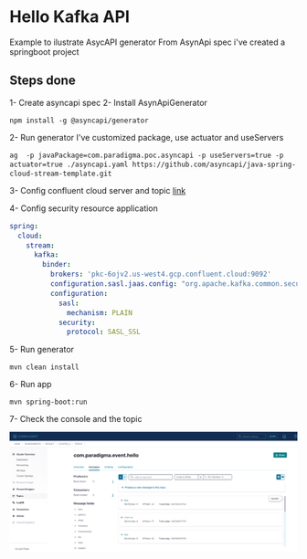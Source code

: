 # Hello Kafka API

Example to ilustrate AsycAPI generator
From AsynApi spec i've created a springboot project

## Steps done

1- Create asyncapi spec
2- Install AsynApiGenerator
```shell
npm install -g @asyncapi/generator
```
2- Run generator
  I've customized package, use actuator and useServers
```shell
ag  -p javaPackage=com.paradigma.poc.asyncapi -p useServers=true -p actuator=true ./asyncapi.yaml https://github.com/asyncapi/java-spring-cloud-stream-template.git
```
3- Config confluent cloud server and topic [link](https://www.confluent.io/confluent-cloud/tryfree/)

4- Config security resource application
```yaml
spring:
  cloud:
    stream:
      kafka:
        binder:
          brokers: 'pkc-6ojv2.us-west4.gcp.confluent.cloud:9092'
          configuration.sasl.jaas.config: "org.apache.kafka.common.security.plain.PlainLoginModule required username='AMJ4GS6GS7FVZPTY' password='XXX';"
          configuration:
            sasl:
              mechanism: PLAIN
            security:
              protocol: SASL_SSL
```
5- Run generator
```shell
mvn clean install
```
6- Run app
```shell
mvn spring-boot:run
```

7- Check the console and the topic

![confluent](confluentTopic.png)
